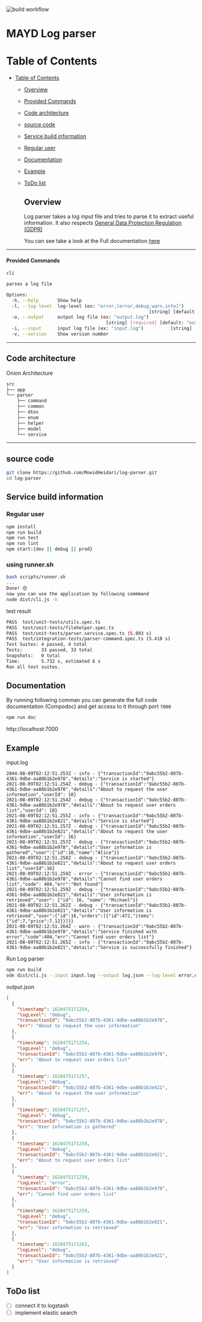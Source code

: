 ![build workflow](https://github.com/<OWNER>/<REPOSITORY>/actions/workflows/app.yaml/badge.svg)
# MAYD Log parser

# Table of Contents

- [Table of Contents](#table-of-contents)
  
  - [Overview](#overview)
    
  - [Provided Commands](#provided-commands)
    
  - [Code architecture](#code-architecture)
    
  - [source code](#source-code)
    
  - [Service build information](#service-build-information)
    
  - [Regular user](#regular-user)
    
  - [Documentation](#documentation)
    
  - [Example](#example)
    
  - [ToDo list](#todo-list)
    
    ## Overview
    
    Log parser takes a log input file and tries to parse it to extract useful information. It also respects [General Data Protection Regulation (GDPR)](https://gdpr-info.eu/)
    
    You can see take a look at the Full documentation [here](https://github.com/MoeidHeidari/log-parser/blob/main/full-documentation.md)
    

---

#### Provided Commands

```bash
cli

parses a log file

Options:
  -h, --help       Show help                                           [boolean]
  -l, --log-level  log-level (ex: "error,[error,debug,warn,info]")
                                                     [string] [default: "error"]
  -o, --output     output log file (ex: "output.log")
                                     [string] [required] [default: "output.log"]
  -i, --input      input log file (ex: "input.log")          [string] [required]
  -v, --version    Show version number                                 [boolean]
```

---

## Code architecture

Onion Architecture

```bash
src
├── app
└── parser
    ├── command
    ├── common
    ├── dtos
    ├── enum
    ├── helper
    ├── model
    └── service
```

---

## source code

```bash
git clone https://github.com/MoeidHeidari/log-parser.git
cd log-parser
```

## Service build information

### Regular user

```bash
npm install
npm run build
npm run test
npm run lint
npm start:{dev || debug || prod}
```

### using runner.sh

```bash
bash scripts/runner.sh
...
Done! 😍
now you can use the application by following commmand
node dist/cli.js -h
```

test result

```bash
PASS  test/unit-tests/utils.spec.ts
PASS  test/unit-tests/filehelper.spec.ts
PASS  test/unit-tests/parser.service.spec.ts (5.093 s)
PASS  test/integration-tests/parser-command.spec.ts (5.418 s)
Test Suites: 4 passed, 4 total
Tests:       33 passed, 33 total
Snapshots:   0 total
Time:        5.732 s, estimated 6 s
Ran all test suites.
```

## Documentation

By running following comman you can generate the full code documentation (Compodoc) and get access to it through port `7000`

```bash
npm run doc
```

http://localhost:7000

## Example

input.log

```textile
2044-08-09T02:12:51.253Z - info - {"transactionId":"9abc55b2-807b-4361-9dbe-aa88b1b2e978","details":"Service is started"}
2021-08-09T02:12:51.254Z - debug - {"transactionId":"9abc55b2-807b-4361-9dbe-aa88b1b2e978","details":"About to request the user information","userId": 10}
2021-08-09T02:12:51.254Z - debug - {"transactionId":"9abc55b2-807b-4361-9dbe-aa88b1b2e978","details":"About to request user orders list","userId": 10}
2021-08-09T02:12:51.255Z - info - {"transactionId":"9abc55b2-807b-4361-9dbe-aa88b1b2e821","details":"Service is started"}
2021-08-09T02:12:51.257Z - debug - {"transactionId":"9abc55b2-807b-4361-9dbe-aa88b1b2e821","details":"About to request the user information","userId": 16}
2021-08-09T02:12:51.257Z - debug - {"transactionId":"9abc55b2-807b-4361-9dbe-aa88b1b2e978","details":"User information is gathered","user":{"id":10,"name":"Alice"}}
2021-08-09T02:12:51.258Z - debug - {"transactionId":"9abc55b2-807b-4361-9dbe-aa88b1b2e821","details":"About to request user orders list","userId":16}
2021-08-09T02:12:51.259Z - error - {"transactionId":"9abc55b2-807b-4361-9dbe-aa88b1b2e978","details":"Cannot find user orders list","code": 404,"err":"Not found"}
2021-08-09T02:12:51.259Z - debug - {"transactionId":"9abc55b2-807b-4361-9dbe-aa88b1b2e821","details":"User information is retrieved","user": {"id": 16, "name": "Michael"}}
2021-08-09T02:12:51.262Z - debug - {"transactionId":"9abc55b2-807b-4361-9dbe-aa88b1b2e821","details":"User information is retrieved","user":{"id":16,"orders":[{"id":472,"items":{"id":7,"price":7.12}}]}}
2021-08-09T02:12:51.264Z - warn - {"transactionId":"9abc55b2-807b-4361-9dbe-aa88b1b2e978","details":"Service finished with error","code":404,"err":"Cannot find user orders list"}
2021-08-09T02:12:51.265Z - info - {"transactionId":"9abc55b2-807b-4361-9dbe-aa88b1b2e821","details":"Service is successfully finished"}
```

Run Log parser

```bash
npm run build
ode dist/cli.js --input input.log --output log.json --log-level error,debug
```

output.json

```json
[
  {
    "timestamp": 1628475171254,
    "logLevel": "debug",
    "transactionId": "9abc55b2-807b-4361-9dbe-aa88b1b2e978",
    "err": "About to request the user information"
  },
  {
    "timestamp": 1628475171254,
    "logLevel": "debug",
    "transactionId": "9abc55b2-807b-4361-9dbe-aa88b1b2e978",
    "err": "About to request user orders list"
  },
  {
    "timestamp": 1628475171257,
    "logLevel": "debug",
    "transactionId": "9abc55b2-807b-4361-9dbe-aa88b1b2e821",
    "err": "About to request the user information"
  },
  {
    "timestamp": 1628475171257,
    "logLevel": "debug",
    "transactionId": "9abc55b2-807b-4361-9dbe-aa88b1b2e978",
    "err": "User information is gathered"
  },
  {
    "timestamp": 1628475171258,
    "logLevel": "debug",
    "transactionId": "9abc55b2-807b-4361-9dbe-aa88b1b2e821",
    "err": "About to request user orders list"
  },
  {
    "timestamp": 1628475171259,
    "logLevel": "error",
    "transactionId": "9abc55b2-807b-4361-9dbe-aa88b1b2e978",
    "err": "Cannot find user orders list"
  },
  {
    "timestamp": 1628475171259,
    "logLevel": "debug",
    "transactionId": "9abc55b2-807b-4361-9dbe-aa88b1b2e821",
    "err": "User information is retrieved"
  },
  {
    "timestamp": 1628475171262,
    "logLevel": "debug",
    "transactionId": "9abc55b2-807b-4361-9dbe-aa88b1b2e821",
    "err": "User information is retrieved"
  }
]
```

## ToDo list

- [ ] connect it to logstash
- [ ] implement elastic search

##
